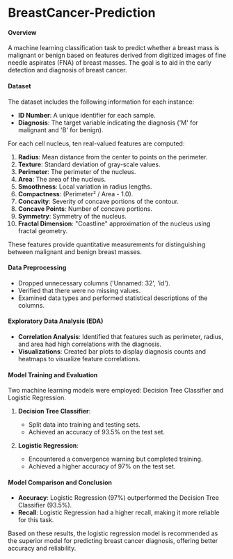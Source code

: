 # BreastCancer-Prediction


#### Overview
A machine learning classification task to predict whether a breast mass is malignant or benign based on features derived from digitized images of fine needle aspirates (FNA) of breast masses. The goal is to aid in the early detection and diagnosis of breast cancer.

#### Dataset
The dataset includes the following information for each instance:
- **ID Number**: A unique identifier for each sample.
- **Diagnosis**: The target variable indicating the diagnosis ('M' for malignant and 'B' for benign).

For each cell nucleus, ten real-valued features are computed:
1. **Radius**: Mean distance from the center to points on the perimeter.
2. **Texture**: Standard deviation of gray-scale values.
3. **Perimeter**: The perimeter of the nucleus.
4. **Area**: The area of the nucleus.
5. **Smoothness**: Local variation in radius lengths.
6. **Compactness**: (Perimeter² / Area - 1.0).
7. **Concavity**: Severity of concave portions of the contour.
8. **Concave Points**: Number of concave portions.
9. **Symmetry**: Symmetry of the nucleus.
10. **Fractal Dimension**: "Coastline" approximation of the nucleus using fractal geometry.

These features provide quantitative measurements for distinguishing between malignant and benign breast masses.

#### Data Preprocessing
- Dropped unnecessary columns ('Unnamed: 32', 'id').
- Verified that there were no missing values.
- Examined data types and performed statistical descriptions of the columns.

#### Exploratory Data Analysis (EDA)
- **Correlation Analysis**: Identified that features such as perimeter, radius, and area had high correlations with the diagnosis.
- **Visualizations**: Created bar plots to display diagnosis counts and heatmaps to visualize feature correlations.

#### Model Training and Evaluation
Two machine learning models were employed: Decision Tree Classifier and Logistic Regression.

1. **Decision Tree Classifier**:
   - Split data into training and testing sets.
   - Achieved an accuracy of 93.5% on the test set.

2. **Logistic Regression**:
   - Encountered a convergence warning but completed training.
   - Achieved a higher accuracy of 97% on the test set.

#### Model Comparison and Conclusion
- **Accuracy**: Logistic Regression (97%) outperformed the Decision Tree Classifier (93.5%).
- **Recall**: Logistic Regression had a higher recall, making it more reliable for this task.

Based on these results, the logistic regression model is recommended as the superior model for predicting breast cancer diagnosis, offering better accuracy and reliability.
